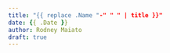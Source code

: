 ```yaml
---
title: "{{ replace .Name "-" " " | title }}"
date: {{ .Date }}
author: Rodney Maiato
draft: true
---
```

